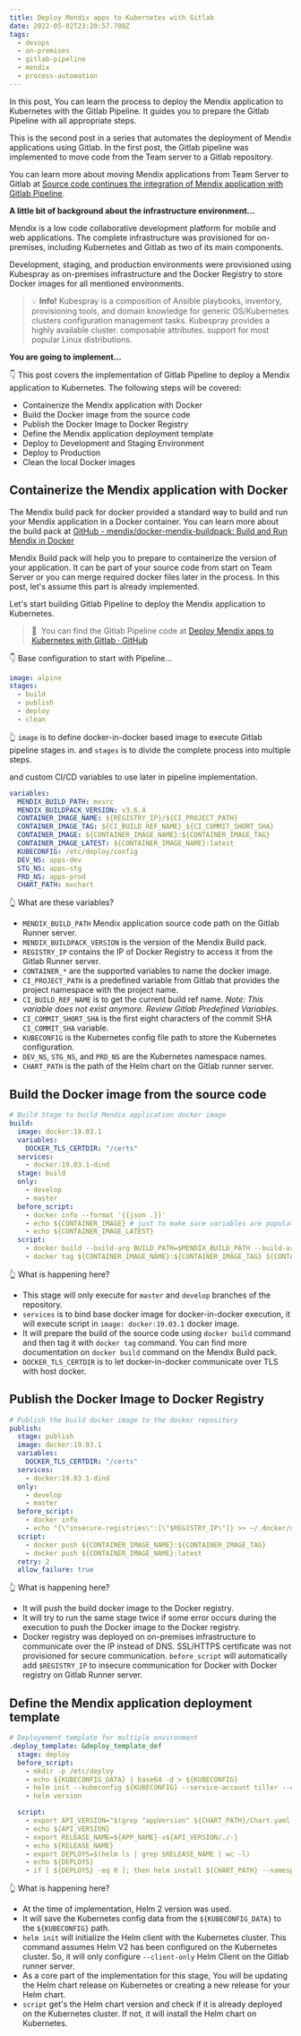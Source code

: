 ```yaml
---
title: Deploy Mendix apps to Kubernetes with Gitlab
date: 2022-05-02T23:20:57.708Z
tags:
  - devops
  - on-premises
  - gitlab-pipeline
  - mendix
  - process-automation
---
```

In this post, You can learn the process to deploy the Mendix application to Kubernetes with the Gitlab Pipeline. It guides you to prepare the Gitlab Pipeline with all appropriate steps.

This is the second post in a series that automates the deployment of Mendix applications using Gitlab. In the first post, the Gitlab pipeline was implemented to move code from the Team server to a Gitlab repository.

You can learn more about moving Mendix applications from Team Server to Gitlab at [Source code continues the integration of Mendix application with Gitlab Pipeline](https://safoorsafdar.com/post/source-code-continues-integration-of-mendix-application-with-gitlab-pipeline).

**A little bit of background about the infrastructure environment...**

Mendix is a low code collaborative development platform for mobile and web applications. The complete infrastructure was provisioned for on-premises, including Kubernetes and Gitlab as two of its main components.

Development, staging, and production environments were provisioned using Kubespray as on-premises infrastructure and the Docker Registry to store Docker images for all mentioned environments.

> :bulb: **Info!** Kubespray is a composition of Ansible playbooks, inventory, provisioning tools, and domain knowledge for generic OS/Kubernetes clusters configuration management tasks. Kubespray provides a highly available cluster. composable attributes. support for most popular Linux distributions.

**You are going to implement...**

👇 This post covers the implementation of Gitlab Pipeline to deploy a Mendix application to Kubernetes. The following steps will be covered:

* Containerize the Mendix application with Docker
* Build the Docker image from the source code
* Publish the Docker Image to Docker Registry
* Define the Mendix application deployment template
* Deploy to Development and Staging Environment
* Deploy to Production
* Clean the local Docker images

## Containerize the Mendix application with Docker

The Mendix build pack for docker provided a standard way to build and run your Mendix application in a Docker container. You can learn more about the build pack at [GitHub - mendix/docker-mendix-buildpack: Build and Run Mendix in Docker](https://github.com/mendix/docker-mendix-buildpack)

Mendix Build pack will help you to prepare to containerize the version of your application. It can be part of your source code from start on Team Server or you can merge required docker files later in the process. In this post, let's assume this part is already implemented.

Let's start building Gitlab Pipeline to deploy the Mendix application to Kubernetes.

> 🚀  You can find the Gitlab Pipeline code at [Deploy Mendix apps to Kubernetes with Gitlab · GitHub](https://gist.github.com/safoorsafdar/c169d5007e1aa88d900ae7198114292f)

👇 Base configuration to start with Pipeline...

```yaml
image: alpine
stages:
  - build
  - publish
  - deploy
  - clean
```

👆 `image` is to define docker-in-docker based image to execute Gitlab pipeline stages in. and `stages` is to divide the complete process into multiple steps.

and custom CI/CD variables to use later in pipeline implementation.

```yaml
variables:
  MENDIX_BUILD_PATH: mxsrc
  MENDIX_BUILDPACK_VERSION: v3.6.4
  CONTAINER_IMAGE_NAME: ${REGISTRY_IP}/${CI_PROJECT_PATH}
  CONTAINER_IMAGE_TAG: ${CI_BUILD_REF_NAME}_${CI_COMMIT_SHORT_SHA}
  CONTAINER_IMAGE: ${CONTAINER_IMAGE_NAME}:${CONTAINER_IMAGE_TAG}
  CONTAINER_IMAGE_LATEST: ${CONTAINER_IMAGE_NAME}:latest
  KUBECONFIG: /etc/deploy/config
  DEV_NS: apps-dev
  STG_NS: apps-stg
  PRD_NS: apps-prod
  CHART_PATH: mxchart
```

👆 What are these variables?

* `MENDIX_BUILD_PATH` Mendix application source code path on the Gitlab Runner server.
* `MENDIX_BUILDPACK_VERSION` is the version of the Mendix Build pack.
* `REGISTRY_IP` contains the IP of Docker Registry to access it from the Gitlab Runner server.
* `CONTAINER_*` are the supported variables to name the docker image.
* `CI_PROJECT_PATH` is a predefined variable from Gitlab that provides the project namespace with the project name.
* `CI_BUILD_REF_NAME` is to get the current build ref name. 
  *Note: This variable does not exist anymore. Review Gitlab Predefined Variables.*
* `CI_COMMIT_SHORT_SHA` is the first eight characters of the commit SHA `CI_COMMIT_SHA` variable.
* `KUBECONFIG` is the Kubernetes config file path to store the Kubernetes configuration.
* `DEV_NS`, `STG_NS`, and `PRD_NS` are the Kubernetes namespace names.
* `CHART_PATH` is the path of the Helm chart on the Gitlab runner server.

## Build the Docker image from the source code

```yaml
# Build Stage to build Mendix application docker image
build:
  image: docker:19.03.1
  variables:
    DOCKER_TLS_CERTDIR: "/certs"
  services:
    - docker:19.03.1-dind
  stage: build
  only:
    - develop
    - master
  before_script:
    - docker info --format '{{json .}}'
    - echo ${CONTAINER_IMAGE} # just to make sure variables are populating
    - echo ${CONTAINER_IMAGE_LATEST}
  script:
    - docker build --build-arg BUILD_PATH=$MENDIX_BUILD_PATH --build-arg CF_BUILDPACK=$MENDIX_BUILDPACK_VERSION -t ${CONTAINER_IMAGE_NAME}:${CONTAINER_IMAGE_TAG} .
    - docker tag ${CONTAINER_IMAGE_NAME}:${CONTAINER_IMAGE_TAG} ${CONTAINER_IMAGE_NAME}:latest
```

👆 What is happening here?

* This stage will only execute for `master` and `develop` branches of the repository.
* `services` is to bind base docker image for docker-in-docker execution, it will execute script in `image: docker:19.03.1` docker image. 
* It will prepare the build of the source code using `docker build` command and then tag it with `docker tag` command. You can find more documentation on `docker build` command on the Mendix Build pack.
* `DOCKER_TLS_CERTDIR` is to let docker-in-docker communicate over TLS with host docker.

## Publish the Docker Image to Docker Registry

```yaml
# Publish the build docker image to the docker repository
publish:
  stage: publish
  image: docker:19.03.1
  variables:
    DOCKER_TLS_CERTDIR: "/certs"
  services:
    - docker:19.03.1-dind
  only:
    - develop
    - master
  before_script:
    - docker info
    - echo "{\"insecure-registries\":[\"$REGISTRY_IP\"]} >> ~/.docker/daemon.json"
  script:
    - docker push ${CONTAINER_IMAGE_NAME}:${CONTAINER_IMAGE_TAG}
    - docker push ${CONTAINER_IMAGE_NAME}:latest
  retry: 2
  allow_failure: true
```

👆 What is happening here?

* It will push the build docker image to the Docker registry.
* It will try to run the same stage twice if some error occurs during the execution to push the Docker image to the Docker registry. 
* Docker registry was deployed on on-premises infrastructure to communicate over the IP instead of DNS. SSL/HTTPS certificate was not provisioned for secure communication. `before_script` will automatically add `$REGISTRY_IP` to insecure communication for Docker with Docker registry on Gitlab Runner server.

## Define the Mendix application deployment template

```yaml
# Deployement template for multiple environment
.deploy_template: &deploy_template_def
  stage: deploy
  before_script:
    - mkdir -p /etc/deploy
    - echo ${KUBECONFIG_DATA} | base64 -d > ${KUBECONFIG}
    - helm init --kubeconfig ${KUBECONFIG} --service-account tiller --client-only
    - helm version

  script:
    - export API_VERSION="$(grep "appVersion" ${CHART_PATH}/Chart.yaml | cut -d" " -f2 | sed -e 's/^"//' -e 's/"$//')"
    - echo ${API_VERSION}
    - export RELEASE_NAME=${APP_NAME}-v${API_VERSION/./-}
    - echo ${RELEASE_NAME}
    - export DEPLOYS=$(helm ls | grep $RELEASE_NAME | wc -l)
    - echo ${DEPLOYS}
    - if [ ${DEPLOYS} -eq 0 ]; then helm install ${CHART_PATH} --namespace=${NAMESPACE} --name=${RELEASE_NAME} --set nameOverride=${APP_NAME} --set image.repository=${CONTAINER_IMAGE_NAME} --set image.tag=${CONTAINER_IMAGE_TAG} --set ENV_LICENSE_ID=${ENV_LICENSE_ID} --set ENV_LICENSE_KEY=${ENV_LICENSE_KEY} --set ingress.annotations."nginx\.ingress\.kubernetes\.io/session-cookie-path"=${EP_PATH} --set ingress.paths[0]=${EP_PATH} --set ingress.hosts[0]=${EP_HOST} --set ENV_ADMIN_PASSWORD=${ADMIN_PASSWORD} --set ENV_MXRUNTIME_DATABASETYPE=${MXRUNTIME_DATABASETYPE} --set ENV_MXRUNTIME_DATABASEJDBCURL=${MXRUNTIME_DATABASEJDBCURL} --set ENV_MXRUNTIME_DATABASEUSERNAME=${MXRUNTIME_DATABASEUSERNAME} --set ENV_MXRUNTIME_DATABASEPASSWORD=${MXRUNTIME_DATABASEPASSWORD}; else echo "verion found; upgrading"; helm upgrade ${RELEASE_NAME} ${CHART_PATH} --namespace=${NAMESPACE} --set image.repository=${CONTAINER_IMAGE_NAME} --set image.tag=${CONTAINER_IMAGE_TAG} --set ingress.annotations."nginx\.ingress\.kubernetes\.io/session-cookie-path"=${EP_PATH} --set ingress.paths[0]=${EP_PATH} --set ingress.hosts[0]=${EP_HOST}; fi
```

👆 What is happening here?

* At the time of implementation, Helm 2 version was used. 
* It will save the Kubernetes config data from the `${KUBECONFIG_DATA}` to the `${KUBECONFIG}` path.
* `helm init` will initialize the Helm client with the Kubernetes cluster. This command assumes Helm V2 has been configured on the Kubernetes cluster. So, it will only configure `--client-only` Helm Client on the Gitlab runner server.
* As a core part of the implementation for this stage, You will be updating the Helm chart release on Kubernetes or creating a new release for your Helm chart.
* `script` get's the Helm chart version and check if it is already deployed on the Kubernetes cluster. If not, it will install the Helm chart on Kubernetes.